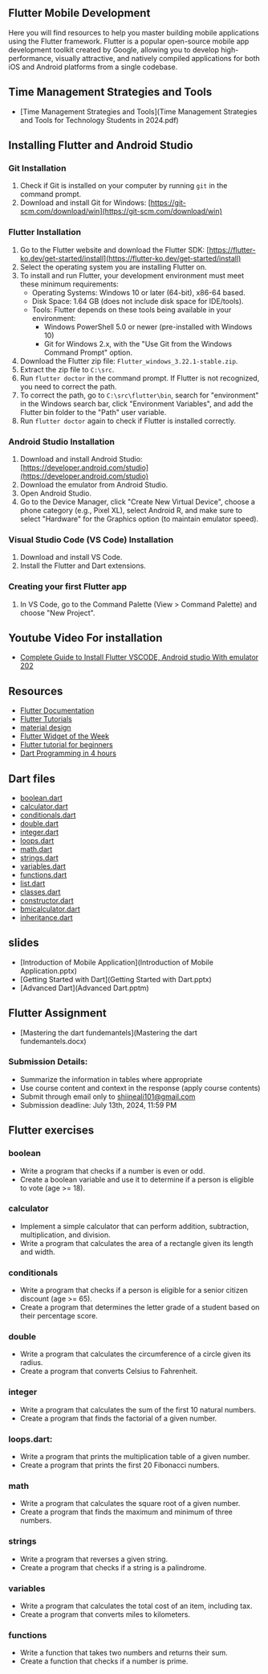 ## Flutter Mobile Development

Here you will find resources to help you master building mobile applications using the Flutter framework. Flutter is a popular open-source mobile app development toolkit created by Google, allowing you to develop high-performance, visually attractive, and natively compiled applications for both iOS and Android platforms from a single codebase.

## Time Management Strategies and Tools

- [Time Management Strategies and Tools](Time Management Strategies and Tools for Technology Students in 2024.pdf)

## Installing Flutter and Android Studio

### Git Installation

1. Check if Git is installed on your computer by running `git` in the command prompt.
2. Download and install Git for Windows: [https://git-scm.com/download/win](https://git-scm.com/download/win)

### Flutter Installation

1. Go to the Flutter website and download the Flutter SDK: [https://flutter-ko.dev/get-started/install](https://flutter-ko.dev/get-started/install)
2. Select the operating system you are installing Flutter on.
3. To install and run Flutter, your development environment must meet these minimum requirements:
   - Operating Systems: Windows 10 or later (64-bit), x86-64 based.
   - Disk Space: 1.64 GB (does not include disk space for IDE/tools).
   - Tools: Flutter depends on these tools being available in your environment:
     - Windows PowerShell 5.0 or newer (pre-installed with Windows 10)
     - Git for Windows 2.x, with the "Use Git from the Windows Command Prompt" option.
4. Download the Flutter zip file: `Flutter_windows_3.22.1-stable.zip`.
5. Extract the zip file to `C:\src`.
6. Run `flutter doctor` in the command prompt. If Flutter is not recognized, you need to correct the path.
7. To correct the path, go to `C:\src\flutter\bin`, search for "environment" in the Windows search bar, click "Environment Variables", and add the Flutter bin folder to the "Path" user variable.
8. Run `flutter doctor` again to check if Flutter is installed correctly.

### Android Studio Installation

1. Download and install Android Studio: [https://developer.android.com/studio](https://developer.android.com/studio)
2. Download the emulator from Android Studio.
3. Open Android Studio.
4. Go to the Device Manager, click "Create New Virtual Device", choose a phone category (e.g., Pixel XL), select Android R, and make sure to select "Hardware" for the Graphics option (to maintain emulator speed).

### Visual Studio Code (VS Code) Installation

1. Download and install VS Code.
2. Install the Flutter and Dart extensions.

### Creating your first Flutter app

1. In VS Code, go to the Command Palette (View > Command Palette) and choose "New Project".

## Youtube Video For installation

- [Complete Guide to Install Flutter VSCODE, Android studio With emulator 202](https://www.youtube.com/watch?v=0x2M69D7wKw&t=4s)

## Resources

- [Flutter Documentation](https://flutter-ko.dev/docs)
- [Flutter Tutorials](https://flutter-ko.dev/docs/codelabs)
- [material design](https://material.io/design)
- [Flutter Widget of the Week](https://www.youtube.com/playlist?list=PLjxrf2q8roU23XGwz3Km7sQZFTdB996iG)
- [Flutter tutorial for beginners](https://www.youtube.com/watch?v=1ukSR1GRtMU&list=PL4cUxeGkcC9jLYyp2Aoh6hcWuxFDX6PBJ)
- [Dart Programming in 4 hours](https://www.youtube.com/watch?v=5xlVP04905w&t=4163s)

## Dart files

- [boolean.dart](Dart/boolean.dart)
- [calculator.dart](Dart/calculator.dart)
- [conditionals.dart](Dart/conditionals.dart)
- [double.dart](Dart/double.dart)
- [integer.dart](Dart/integer.dart)
- [loops.dart](Dart/loops.dart)
- [math.dart](Dart/math.dart)
- [strings.dart](Dart/strings.dart)
- [variables.dart](Dart/variables.dart)
- [functions.dart](Dart/functions.dart)
- [list.dart](Dart/list.dart)
- [classes.dart](Dart/classes.dart)
- [constructor.dart](constructor.dart)
- [bmicalculator.dart](bmicalculator.dart)
- [inheritance.dart](inheritance.dart)

## slides

- [Introduction of Mobile Application](Introduction of Mobile Application.pptx)
- [Getting Started with Dart](Getting Started with Dart.pptx)
- [Advanced Dart](Advanced Dart.pptm)

## Flutter Assignment

- [Mastering the dart fundemantels](Mastering the dart fundemantels.docx)
### Submission Details:
- Summarize the information in tables where appropriate
- Use course content and context in the response (apply course contents)
- Submit through email only to shiineali101@gmail.com
- Submission deadline: July 13th, 2024, 11:59 PM

## Flutter exercises

### boolean
   - Write a program that checks if a number is even or odd.
   - Create a boolean variable and use it to determine if a person is eligible to vote (age >= 18).

### calculator
   - Implement a simple calculator that can perform addition, subtraction, multiplication, and division.
   - Write a program that calculates the area of a rectangle given its length and width.

### conditionals
   - Write a program that checks if a person is eligible for a senior citizen discount (age >= 65).
   - Create a program that determines the letter grade of a student based on their percentage score.

### double
   - Write a program that calculates the circumference of a circle given its radius.
   - Create a program that converts Celsius to Fahrenheit.

### integer
   - Write a program that calculates the sum of the first 10 natural numbers.
   - Create a program that finds the factorial of a given number.

### loops.dart:
   - Write a program that prints the multiplication table of a given number.
   - Create a program that prints the first 20 Fibonacci numbers.

### math
   - Write a program that calculates the square root of a given number.
   - Create a program that finds the maximum and minimum of three numbers.

### strings
   - Write a program that reverses a given string.
   - Create a program that checks if a string is a palindrome.

### variables
   - Write a program that calculates the total cost of an item, including tax.
   - Create a program that converts miles to kilometers.

### functions
  - Write a function that takes two numbers and returns their sum.
  - Create a function that checks if a number is prime.

